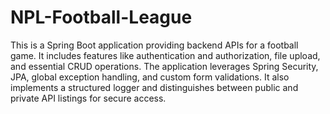 # NPL-Football-League
This is a Spring Boot application providing backend APIs for a football game. It includes features like authentication and authorization, file upload, and essential CRUD operations. The application leverages Spring Security, JPA, global exception handling, and custom form validations. It also implements a structured logger and distinguishes between public and private API listings for secure access.
